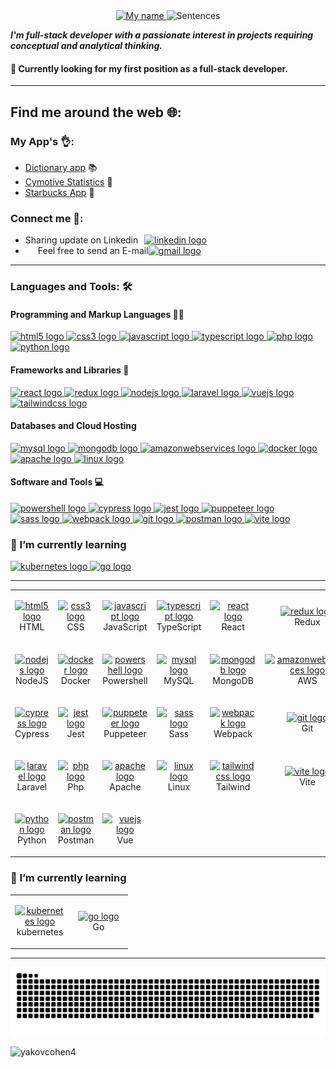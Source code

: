
<div style="text-align: center;">
  <a href="https://github.com/yakovcohen4"><img src="https://readme-typing-svg.demolab.com?font=Lora&size=32&pause=1000&color=007BFF&center=true&vCenter=true&multiline=true&repeat=false&random=false&width=450&height=50&lines=Hi%2C+I'm+Yakov" alt="My name" />
  </a>
  <img src="https://readme-typing-svg.demolab.com?font=Lora&size=24&pause=1000&color=007BFF&center=true&vCenter=true&random=false&width=450&height=50&lines=I'm+Full-Stack+Developer;Always+learning+new+things" alt="Sentences" />
</div>

**_I'm full-stack developer with a passionate interest in projects requiring conceptual and
analytical thinking._**

#### 🔭 Currently looking for my first position as a full-stack developer.

---

## Find me around the web 🌐:

### My App's 👌:

-   [Dictionary app](http://dictionary-yakov2.s3-website-eu-west-1.amazonaws.com/) 📚
-   [Cymotive Statistics](https://yakovcohen4.github.io/CymotiveChallenge/) 🚕
-   [Starbucks App](https://62a9d0798e3ae7173452d5df--clinquant-lebkuchen-f40bfd.netlify.app/) 🌟

### Connect me 💬:

-   <div style="display: flex; align-items: center;">
      <div style="margin-right: 10px;">
        Sharing update on Linkedin 
      </div>
      <a href="https://www.linkedin.com/in/yakovcohen/" target="_blank">
        <img src="https://raw.githubusercontent.com/maurodesouza/profile-readme-generator/master/src/assets/icons/social/linkedin/default.svg" width="30" height="30" alt="linkedin logo" />
      </a>
    </div>

-   <div style="display: flex; align-items: center;">
      <div style="margin-left: 20px;">
        Feel free to send an E-mail 
      </div>
      <a href="mailto:yakovc1431@gmail.com" target="_blank">
        <img src="https://raw.githubusercontent.com/maurodesouza/profile-readme-generator/master/src/assets/icons/social/gmail/default.svg" width="30" height="30" alt="gmail logo" />
      </a>
    </div>

---

### Languages and Tools: 🛠️


#### Programming and Markup Languages 👨‍💻
<a href="https://www.w3.org/html/" target="_blank">
    <img src="https://skillicons.dev/icons?i=html" height="50" alt="html5 logo" /> 
</a>
<a href="https://www.w3schools.com/css/" target="_blank">
    <img src="https://skillicons.dev/icons?i=css" height="50" alt="css3 logo" /> 
</a>
<a href="https://developer.mozilla.org/en-US/docs/Web/JavaScript" target="_blank">
    <img src="https://skillicons.dev/icons?i=js" height="50" alt="javascript logo" /> 
</a>
<a href="https://www.typescriptlang.org/" target="_blank">
    <img src="https://skillicons.dev/icons?i=ts" height="50" alt="typescript logo" /> 
</a>
<a href="https://www.php.net/" target="_blank">
    <img src="https://www.vectorlogo.zone/logos/php/php-icon.svg" height="50" alt="php logo" /> 
</a>
<a href="https://www.python.org/" target="_blank">
    <img src="https://skillicons.dev/icons?i=python" height="50" alt="python logo" /> 
</a>

#### Frameworks and Libraries 🧰
<a href="https://reactjs.org/" target="_blank">
    <img src="https://skillicons.dev/icons?i=react" height="50" alt="react logo" /> 
</a>
<a href="https://redux.js.org" target="_blank">
    <img src="https://skillicons.dev/icons?i=redux" height="50" alt="redux logo" /> 
</a>
<a href="https://nodejs.org" target="_blank">
    <img src="https://skillicons.dev/icons?i=nodejs" height="50" alt="nodejs logo" /> 
</a>
<a href="https://laravel.com/" target="_blank">
    <img src="https://skillicons.dev/icons?i=laravel" height="50" alt="laravel logo" /> 
</a>
<a href="https://vuejs.org/" target="_blank">
    <img src="https://skillicons.dev/icons?i=vue" height="50" alt="vuejs logo" /> 
</a>
<a href="https://tailwindcss.com/" target="_blank">
    <img src="https://skillicons.dev/icons?i=tailwind" height="50" alt="tailwindcss logo" /> 
</a>

#### Databases and Cloud Hosting
<a href="https://www.mysql.com/" target="_blank">
    <img src="https://skillicons.dev/icons?i=mysql" height="50" alt="mysql logo" /> 
</a>
<a href="https://www.mongodb.com/" target="_blank">
    <img src="https://skillicons.dev/icons?i=mongodb" height="50" alt="mongodb logo" /> 
</a>
<a href="https://aws.amazon.com" target="_blank">
    <img src="https://skillicons.dev/icons?i=aws" height="50" alt="amazonwebservices logo" /> 
</a>
<a href="https://www.docker.com/" target="_blank">
    <img src="https://skillicons.dev/icons?i=docker" height="50" alt="docker logo" /> 
</a>
<a href="https://httpd.apache.org/" target="_blank">
    <img src="https://cdn.simpleicons.org/apache/D22128" height="50" alt="apache logo" /> 
</a>
<a href="https://www.linux.org/" target="_blank">
    <img src="https://skillicons.dev/icons?i=linux" height="50" alt="linux logo" /> 
</a>

#### Software and Tools 💻
<a href="https://docs.microsoft.com/en-us/powershell/" target="_blank">
    <img src="https://skillicons.dev/icons?i=powershell" height="50" alt="powershell logo" /> 
</a>
<a href="https://www.cypress.com/io" target="_blank">
    <img src="https://skillicons.dev/icons?i=cypress" height="50" alt="cypress logo" /> 
</a>
<a href="https://jestjs.io/" target="_blank">
    <img src="https://skillicons.dev/icons?i=jest" height="50" alt="jest logo" /> 
</a>
<a href="https://github.com/puppeteer/puppeteer" target="_blank">
    <img src="https://www.vectorlogo.zone/logos/pptrdev/pptrdev-official.svg" height="50" width="50" alt="puppeteer logo" /> 
</a>
<a href="https://sass-lang.com" target="_blank">
    <img src="https://skillicons.dev/icons?i=sass" height="50" alt="sass logo" /> 
</a>
<a href="https://webpack.js.org" target="_blank">
    <img src="https://skillicons.dev/icons?i=webpack" height="50" alt="webpack logo" /> 
</a>
<a href="https://git-scm.com/" target="_blank">
    <img src="https://skillicons.dev/icons?i=git" height="50" alt="git logo" /> 
</a>
<a href="https://www.postman.com/" target="_blank">
    <img src="https://skillicons.dev/icons?i=postman" height="50" alt="postman logo" /> 
</a>
<a href="https://vitejs.dev/" target="_blank">
    <img src="https://skillicons.dev/icons?i=vite" height="50" alt="vite logo" /> 
</a>

### 🌱 I’m currently learning

<a href="https://kubernetes.io/" target="_blank">
    <img src="https://skillicons.dev/icons?i=kubernetes" height="50" alt="kubernetes logo"  />
</a>
<a href="https://golang.org" target="_blank">
    <img src="https://skillicons.dev/icons?i=go" height="50" alt="go logo"  />
</a>

----

<table>
  <tr>
    <td align="center" width="80" height="80">
      <a href="https://www.w3.org/html/" target="_blank">
        <img src="https://skillicons.dev/icons?i=html" height="40" alt="html5 logo"  />
      </a>
      <br>HTML
    </td>
    <td align="center" width="80" height="80">
      <a href="https://www.w3schools.com/css/" target="_blank">
        <img src="https://skillicons.dev/icons?i=css" height="40" alt="css3 logo"  />
      </a>
      <br>CSS
    </td>
    <td align="center" width="80" height="80">
      <a href="https://developer.mozilla.org/en-US/docs/Web/JavaScript" target="_blank">
        <img src="https://skillicons.dev/icons?i=js" height="40" alt="javascript logo"  />
      </a>
      <br>JavaScript
    </td>
    <td align="center" width="80" height="80">
      <a href="https://www.typescriptlang.org/"" target="_blank">
        <img src="https://skillicons.dev/icons?i=ts" height="40" alt="typescript logo"  />
      </a>
      <br>TypeScript
    </td>
    <td align="center" width="80" height="80">
      <a href="https://reactjs.org/" target="_blank" >
        <img src="https://skillicons.dev/icons?i=react" height="40" alt="react logo"  />
      </a>
      <br>React
    </td>
    <td align="center" width="80" height="80">
      <a href="https://redux.js.org" target="_blank">
        <img src="https://skillicons.dev/icons?i=redux" height="40" alt="redux logo"  />
      </a>
      <br>Redux
    </td>
  </tr>
  
  <tr>
    <td align="center" width="80" height="80"> 
      <a href="https://nodejs.org" target="_blank" >
        <img src="https://skillicons.dev/icons?i=nodejs" height="40" alt="nodejs logo"  />
      </a>
      <br>NodeJS
    </td>
    <td align="center" width="80" height="80"> 
      <a href="https://www.docker.com/" target="_blank" >
        <img src="https://skillicons.dev/icons?i=docker" height="40" alt="docker logo"  />
      </a>
      <br>Docker
    </td>
    <td align="center" width="80" height="80">
      <a href="https://docs.microsoft.com/en-us/powershell/" target="_blank">
        <img src="https://skillicons.dev/icons?i=powershell" height="40" alt="powershell logo"  />
      </a>
      <br>Powershell
    </td>
    <td align="center"  width="80" height="80">
      <a href="https://www.mysql.com/" target="_blank">
        <img src="https://skillicons.dev/icons?i=mysql" height="40" alt="mysql logo"  />
      </a>
      <br>MySQL
    </td>
    <td align="center"  width="80" height="80">
      <a href="https://www.mongodb.com/" target="_blank">
        <img src="https://skillicons.dev/icons?i=mongodb" height="40" alt="mongodb logo"  />
      </a>
      <br>MongoDB
    </td>
    <td align="center"  width="80" height="80">
      <a href="https://aws.amazon.com" target="_blank">
        <img src="https://skillicons.dev/icons?i=aws" height="40" alt="amazonwebservices logo"  />
      </a>
      <br>AWS
  </tr>

  <tr>
    <td align="center"  width="80" height="80">
      <a href="https://www.cypress.com/io" target="_blank">
        <img src="https://skillicons.dev/icons?i=cypress" height="40" alt="cypress logo"  />
      </a>
      <br>Cypress
    </td>
    <td align="center"  width="80" height="80">
      <a href="https://jestjs.io/" target="_blank">
        <img src="https://skillicons.dev/icons?i=jest" height="40" alt="jest logo"  />
      </a>
      <br>Jest
    </td>
        <td align="center" width="80" height="80">
      <a href="https://github.com/puppeteer/puppeteer" target="_blank">
        <img src="https://www.vectorlogo.zone/logos/pptrdev/pptrdev-official.svg" height="40" width="40" alt="puppeteer logo" />
      </a>
      <br>Puppeteer
    <td align="center"  width="80" height="80">
      <a href="https://sass-lang.com" target="_blank">
        <img src="https://skillicons.dev/icons?i=sass" height="40" alt="sass logo"  />
      </a>
      <br>Sass
    </td>
    </td>
      <td align="center" width="80" height="80">
      <a href="https://webpack.js.org" target="_blank">
        <img src="https://skillicons.dev/icons?i=webpack" height="40" alt="webpack logo"  />
      </a>
      <br>Webpack
    </td>
    </td>
      <td align="center" width="80" height="80">
      <a href="https://git-scm.com/" target="_blank">
        <img src="https://skillicons.dev/icons?i=git" height="40" alt="git logo"  />
      </a>
      <br>Git
    </td>
  </tr>

  <tr>
      </td>
          <td align="center" width="80" height="80">
          <a href="https://laravel.com/" target="_blank">
            <img src="https://skillicons.dev/icons?i=laravel" height="40" alt="laravel logo"  />
          </a>
          <br>Laravel
      </td>
      </td>
          <td align="center" width="80" height="80">
          <a href="https://www.php.net/" target="_blank">
            <img src="https://skillicons.dev/icons?i=php" height="40" alt="php logo"  />
          </a>
          <br>Php
      </td>
      </td>
          <td align="center" width="80" height="80">
          <a href="https://httpd.apache.org/" target="_blank">
            <img src="https://cdn.simpleicons.org/apache/D22128" height="40" alt="apache logo"  />
          </a>
          <br>Apache
      </td>
      </td>
          <td align="center" width="80" height="80">
          <a href="https://www.linux.org/" target="_blank">
            <img src="https://skillicons.dev/icons?i=linux" height="40" alt="linux logo"  />
          </a>
          <br>Linux
      </td>
      </td>
          <td align="center" width="80" height="80">
          <a href="https://tailwindcss.com/" target="_blank">
            <img src="https://skillicons.dev/icons?i=tailwind" height="40" alt="tailwindcss logo"  />
          </a>
          <br>Tailwind
      </td>
      </td>
          <td align="center" width="80" height="80">
          <a href="https://vitejs.dev/" target="_blank">
            <img src="https://skillicons.dev/icons?i=vite" height="40" alt="vite logo"  />
          </a>
          <br>Vite
      </td>
      
  </tr>

  <tr>
      <td align="center" width="80" height="80">
        <a href="https://www.python.org/" target="_blank">
          <img src="https://skillicons.dev/icons?i=python" height="40" alt="python logo"  />
        </a>
        <br>Python
      </td>
      </td>
        </td>
        <td align="center" width="80" height="80">
        <a href="https://www.postman.com/" target="_blank">
          <img src="https://skillicons.dev/icons?i=postman" height="40" alt="postman logo"  />
        </a>
        <br>Postman
      </td>
      </td>
          <td align="center" width="80" height="80">
          <a href="https://vuejs.org/" target="_blank">
            <img src="https://skillicons.dev/icons?i=vue" height="40" alt="vuejs logo"  />
          </a>
          <br>Vue
      </td>
  </tr>

</table>

<!--  -->

### 🌱 I’m currently learning

<table>
  <tr>
    <td align="center" width="80" height="80">
      <a href="https://kubernetes.io/" target="_blank">
        <img src="https://skillicons.dev/icons?i=kubernetes" height="40" alt="kubernetes logo"  />
      </a>
      <br>kubernetes
    </td>
    <td align="center" width="80" height="80">
      <a href="https://golang.org" target="_blank">
        <img src="https://skillicons.dev/icons?i=go" height="40" alt="go logo"  />
      </a>
      <br>Go
    </td>
    
</tr>
</table>

---

<img src="https://raw.githubusercontent.com/yakovcohen4/yakovcohen4/output/snake.svg" alt="Snake animation" />

<p align="left"> <img src="https://komarev.com/ghpvc/?username=yakovcohen4&label=Profile%20views&color=0e75b6&style=flat" alt="yakovcohen4" /> </p>
